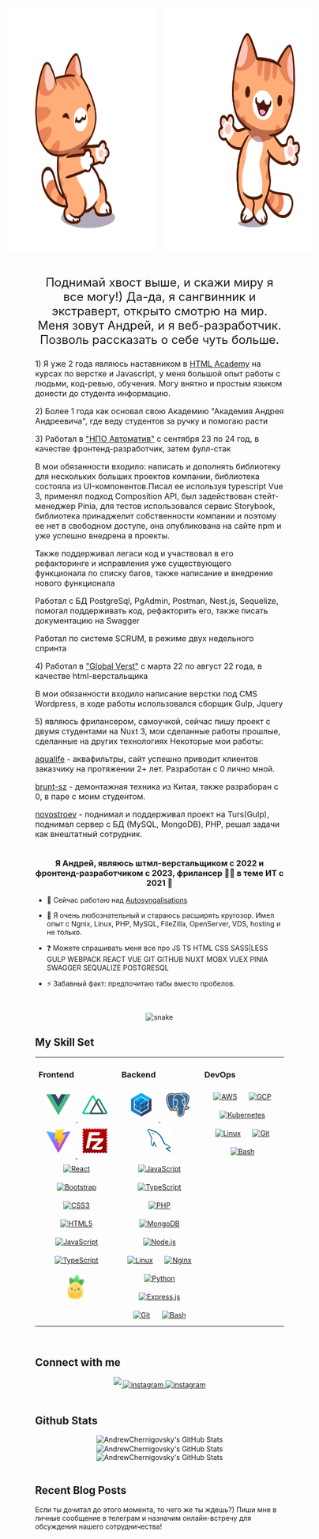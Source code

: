 <div align="center" style="display: grid; gap: 20px; align-items: center;">
<div align="center" style="display: flex; gap: 20px; align-items: center; justify-content: center">
<img src="./assets/tenor.gif" align="center" style="width: 300px"  height='500'/>
<img src="./assets/tenor-1.gif" align="center" style="width: 300px"  height='500'/>
</div>
<div>
	<p style="font-size: 24px;">Поднимай хвост выше, и скажи миру я все могу!) Да-да, я сангвинник и экстраверт, открыто смотрю на мир. Меня зовут Андрей, и я веб-разработчик. Позволь рассказать о себе чуть больше.</p>
	<p style="font-size: 16px; text-align: left;">1) Я уже 2 года являюсь наставником в <a href="https://htmlacademy.ru/">HTML Academy</a> на курсах по верстке и Javascript, у меня большой опыт работы с людьми, код-ревью, обучения. Могу внятно и простым языком донести до студента информацию.
  </p>
	<p style="font-size: 16px; text-align: left;">2) Более 1 года как основал свою Академию "Академия Андрея Андреевича", где веду студентов за ручку и помогаю расти</p>
  <p style="font-size: 16px; text-align: left;">3) Работал в <a href="https://npoamotiv.ru/">"НПО Автоматив"</a> с сентября 23 по 24 год, в качестве фронтенд-разработчик, затем фулл-стак</p>
	<p style="font-size: 16px; text-align: left;">В мои обязанности входило: написать и дополнять библиотеку для нескольких больших проектов компании, библиотека состояла из UI-компонентов.Писал ее используя typescript Vue 3, применял подход Composition API, был задействован стейт-менеджер Pinia, для тестов использовался сервис Storybook, библиотека принаджелит собственности компании и поэтому ее нет в свободном доступе, она опубликована на сайте npm и уже успешно внедрена в проекты.</p>
    <p style="font-size: 16px; text-align: left;">Также поддерживал легаси код и участвовал в его рефакторинге и исправления уже существующего функционала по списку багов, также написание и внедрение нового функционала</p>
    <p style="font-size: 16px; text-align: left;">Работал с БД PostgreSql, PgAdmin, Postman, Nest.js, Sequelize, помогал поддерживать код, рефакторить его, также писать документацию на Swagger</p>
    <p style="font-size: 16px; text-align: left;">Работал по системе SCRUM, в режиме двух недельного спринта</p>
    <p style="font-size: 16px; text-align: left;">4) Работал в <a href="https://global-verst.com/">"Global Verst"</a> с марта 22 по август 22 года, в качестве html-верстальщика</p>
        <p style="font-size: 16px; text-align: left;">В мои обязанности входило написание верстки под CMS Wordpress, в ходе работы использовался сборщик Gulp, Jquery</p>
        <p style="font-size: 16px; text-align: left;">5) являюсь фрилансером, самоучкой, сейчас пишу проект с двумя студентами на Nuxt 3, мои сделанные работы прошлые, сделанные на других технологиях
        Некоторые мои работы:
          <p style="font-size: 16px; text-align: left;">
        <a href="https://aqualife.kg/">aqualife</a> - аквафильтры, сайт успешно приводит клиентов заказчику на протяжении 2+ лет. Разработан с 0 лично мной.
          </p>
          <p style="font-size: 16px; text-align: left;">
        <a href="https://brunt-sz.ru">brunt-sz</a> - демонтажная техника из Китая, также разраборан с 0, в паре с моим студентом.
          </p>
          <p style="font-size: 16px; text-align: left;">
        <a href="https://novostroev.ru/">novostroev</a> - поднимал и поддерживал проект на Turs(Gulp), поднимал сервер с БД (MySQL, MongoDB), PHP, решал задачи как внештатный сотрудник.
          </p>
        </p>
</div>
</div>  

### <div align="center">Я Андрей, являюсь штмл-верстальщиком с 2022 и фронтенд-разработчиком с 2023, фрилансер 👨‍💻 в теме ИТ с 2021 🚀</div>  
  

- 🔭 Сейчас работаю над [Autosyngalisations](https://github.com/AndrewChernigovsky/autosignalization-kz)
  

- 🌱 Я очень любознательный и стараюсь расширять кругозор. Имел опыт с Ngnix, Linux, PHP, MySQL, FileZilla, OpenServer, VDS, hosting и не только.
  

- ❓ Можете спрашивать меня все про JS TS HTML CSS SASS|LESS GULP WEBPACK REACT VUE GIT GITHUB NUXT MOBX VUEX PINIA SWAGGER SEQUALIZE POSTGRESQL 
  

- ⚡ Забавный факт: предпочитаю табы вместо пробелов.
  

<br/>  
<p align="center" dir="auto">
<img width="600" src="https://github.com/AndrewChernigovsky/AndrewChernigovsky/blob/main/assets/animateSnake.svg" alt="snake" style="max-width: 100%;">
</p>


## My Skill Set  
<table><tr><td valign="top" width="33%">



### Frontend  
<div align="center">  
<a href="https://vuejs.org/" target="_blank">
  <img style="margin: 10px" src="./assets/Vue.js.svg" alt="sequelize"  height="50"/>
</a>  
<a href="https://nuxt.com/" target="_blank">
  <img style="margin: 10px" src="./assets/Nuxt JS.svg" alt="sequelize"  height="50"/>
</a>  
<a href="https://vite.dev/" target="_blank">
  <img style="margin: 10px" src="./assets/Vite.js.svg" alt="sequelize"  height="50"/>
</a>  
<a href="https://filezilla-project.org/" target="_blank">
  <img style="margin: 10px" src="./assets/FileZilla.svg" alt="sequelize"  height="50"/>
</a>  
<a href="https://reactjs.org/" target="_blank"><img style="margin: 10px" src="https://profilinator.rishav.dev/skills-assets/react-original-wordmark.svg" alt="React" height="50" /></a>  
<a href="https://getbootstrap.com/docs/3.4/javascript/" target="_blank"><img style="margin: 10px" src="https://profilinator.rishav.dev/skills-assets/bootstrap-plain.svg" alt="Bootstrap" height="50" /></a>  
<a href="https://www.w3schools.com/css/" target="_blank"><img style="margin: 10px" src="https://profilinator.rishav.dev/skills-assets/css3-original-wordmark.svg" alt="CSS3" height="50" /></a>  
<a href="https://en.wikipedia.org/wiki/HTML5" target="_blank"><img style="margin: 10px" src="https://profilinator.rishav.dev/skills-assets/html5-original-wordmark.svg" alt="HTML5" height="50" /></a>  
<a href="https://www.javascript.com/" target="_blank"><img style="margin: 10px" src="https://profilinator.rishav.dev/skills-assets/javascript-original.svg" alt="JavaScript" height="50" /></a>  
<a href="https://www.typescriptlang.org/" target="_blank"><img style="margin: 10px" src="https://profilinator.rishav.dev/skills-assets/typescript-original.svg" alt="TypeScript" height="50" /></a>  
<a href="https://pinia-ru.netlify.app/core-concepts/" target="_blank"><img style="margin: 10px" src="./assets/pinia.svg" alt="Pinia" height="50" /></a>  


</td><td valign="top" width="33%">



### Backend  
<div align="center">  
<a href="https://sequelize.org/" target="_blank">
  <img style="margin: 10px" src="./assets/sequelize.svg" alt="sequelize"  height="50"/>
</a>  
<a href="https://www.postgresql.org/" target="_blank">
  <img style="margin: 10px" src="./assets/PostgresSQL.svg" alt="postgresql"  height="50"/>
</a>  
<a href="https://www.mysql.com/" target="_blank">
  <img style="margin: 10px" src="./assets/MySQL.svg" alt="mysql"  height="50"/>
</a>  
<a href="https://www.javascript.com/" target="_blank"><img style="margin: 10px" src="https://profilinator.rishav.dev/skills-assets/javascript-original.svg" alt="JavaScript" height="50" /></a>  
<a href="https://www.typescriptlang.org/" target="_blank"><img style="margin: 10px" src="https://profilinator.rishav.dev/skills-assets/typescript-original.svg" alt="TypeScript" height="50" /></a>  
<a href="https://www.php.net/" target="_blank"><img style="margin: 10px" src="https://profilinator.rishav.dev/skills-assets/php-original.svg" alt="PHP" height="50" /></a>  
<a href="https://www.mongodb.com/" target="_blank"><img style="margin: 10px" src="https://profilinator.rishav.dev/skills-assets/mongodb-original-wordmark.svg" alt="MongoDB" height="50" /></a>  
<a href="https://nodejs.org/" target="_blank"><img style="margin: 10px" src="https://profilinator.rishav.dev/skills-assets/nodejs-original-wordmark.svg" alt="Node.js" height="50" /></a>  
<a href="https://www.linux.org/" target="_blank"><img style="margin: 10px" src="https://profilinator.rishav.dev/skills-assets/linux-original.svg" alt="Linux" height="50" /></a>  
<a href="https://www.nginx.com/" target="_blank"><img style="margin: 10px" src="https://profilinator.rishav.dev/skills-assets/nginx-original.svg" alt="Nginx" height="50" /></a>  
<a href="https://www.python.org/" target="_blank"><img style="margin: 10px" src="https://profilinator.rishav.dev/skills-assets/python-original.svg" alt="Python" height="50" /></a>  
<a href="https://expressjs.com/" target="_blank"><img style="margin: 10px" src="https://profilinator.rishav.dev/skills-assets/express-original-wordmark.svg" alt="Express.js" height="50" /></a>  
<a href="https://github.com/" target="_blank"><img style="margin: 10px" src="https://profilinator.rishav.dev/skills-assets/git-scm-icon.svg" alt="Git" height="50" /></a>  
<a href="https://www.gnu.org/software/bash/" target="_blank"><img style="margin: 10px" src="https://profilinator.rishav.dev/skills-assets/gnu_bash-icon.svg" alt="Bash" height="50" /></a>  
</div>

</td><td valign="top" width="33%">


### DevOps  
<div align="center">  
<a href="https://aws.amazon.com/" target="_blank"><img style="margin: 10px" src="https://profilinator.rishav.dev/skills-assets/amazonwebservices-original-wordmark.svg" alt="AWS" height="50" /></a>  
<a href="https://cloud.google.com/" target="_blank"><img style="margin: 10px" src="https://profilinator.rishav.dev/skills-assets/google_cloud-icon.svg" alt="GCP" height="50" /></a>  
<a href="https://kubernetes.io/" target="_blank"><img style="margin: 10px" src="https://profilinator.rishav.dev/skills-assets/kubernetes-icon.svg" alt="Kubernetes" height="50" /></a>  
<a href="https://www.linux.org/" target="_blank"><img style="margin: 10px" src="https://profilinator.rishav.dev/skills-assets/linux-original.svg" alt="Linux" height="50" /></a>  
<a href="https://github.com/" target="_blank"><img style="margin: 10px" src="https://profilinator.rishav.dev/skills-assets/git-scm-icon.svg" alt="Git" height="50" /></a>  
<a href="https://www.gnu.org/software/bash/" target="_blank"><img style="margin: 10px" src="https://profilinator.rishav.dev/skills-assets/gnu_bash-icon.svg" alt="Bash" height="50" /></a>  
</div>

</td></tr></table>  

<br/>  


## Connect with me  
<div align="center">
<a href="https://github.com/andrewchernigovsky" target="_blank">
<img src="https://img.shields.io/badge/github-%2324292e.svg?&style=for-the-badge&logo=github&logoColor=white alt=github" style="margin-bottom: 5px;" />
</a>
<a href="https://t.me/andrey_andreevich_official" target="_blank">
<img src="https://img.shields.io/badge/telegram-%23000000.svg?style=for-the-badge&logo=telegram&logoColor=white" alt=instagram style="margin-bottom: 5px;" />
</a>  
<a href="https://vk.com/andrey_andreevich_official" target="_blank">
<img src="https://img.shields.io/badge/vkontakte-%23000000.svg?style=for-the-badge&logo=vkontakte&logoColor=white" alt=instagram style="margin-bottom: 5px;" />
</a>  
</div>  
  

<br/>  


## Github Stats  
<div align="center">
<img src="https://github-readme-streak-stats.herokuapp.com/?user=AndrewChernigovsky&theme=yeblu&hide_border=true" alt="AndrewChernigovsky's GitHub Stats" />
</div>
<div align="center">
<img src="https://github-readme-stats.vercel.app/api?username=AndrewChernigovsky&theme=yeblu&show_icons=true&hide_border=true&count_private=true" alt="AndrewChernigovsky's GitHub Stats" align="center"  />
</div>  
<div align="center">
<img src="https://github-readme-stats.vercel.app/api/top-langs/?username=AndrewChernigovsky&theme=yeblu&show_icons=true&hide_border=true&layout=compact" alt="AndrewChernigovsky's GitHub Stats" />
</div>

<br/>  

## Recent Blog Posts  
<p>Если ты дочитал до этого момента, то чего же ты ждешь?) Пиши мне в личные сообщение в телеграм и назначим онлайн-встречу для обсуждения нашего сотрудничества!</p>
<br/>  

